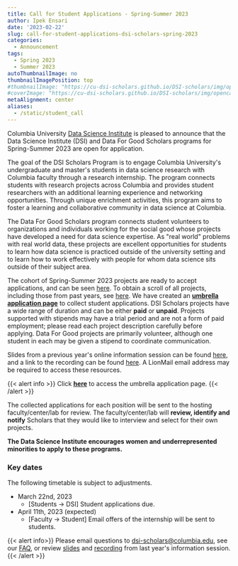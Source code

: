 ```yaml
---
title: Call for Student Applications - Spring-Summer 2023
author: Ipek Ensari
date: '2023-02-22'
slug: call-for-student-applications-dsi-scholars-spring-2023
categories:
  - Announcement
tags:
  - Spring 2023
  - Summer 2023
autoThumbnailImage: no
thumbnailImagePosition: top
#thumbnailImage: "https://cu-dsi-scholars.github.io/DSI-scholars/img/opencall_students_ss_2023.png"
#coverImage: "https://cu-dsi-scholars.github.io/DSI-scholars/img/opencall_students_ss_2023.png"
metaAlignment: center
aliases:
  - /static/student_call
---
```

Columbia University [Data Science Institute](http://datascience.columbia.edu/) is pleased to announce that the Data Science Institute (DSI) and Data For Good Scholars programs for Spring-Summer 2023 are open for application.

The goal of the DSI Scholars Program is to engage Columbia University's undergraduate and master's students in data science research with Columbia faculty through a research internship. The program connects students with research projects across Columbia and provides student researchers with an additional learning experience and networking opportunities. Through unique enrichment activities, this program aims to foster a learning and collaborative community in data science at Columbia.

The Data For Good Scholars program connects student volunteers to organizations and individuals working for the social good whose projects have developed a need for data science expertise. As "real world" problems with real world data, these projects are excellent opportunities for students to learn how data science is practiced outside of the university setting and to learn how to work effectively with people for whom data science sits outside of their subject area.

<!--more-->

The cohort of Spring-Summer 2023 projects are ready to accept applications, and can be seen [here](https://cu-dsi-scholars.github.io/DSI-scholars/categories/#posts-list-open-spring-summer-2023). To obtain a scroll of all projects, including those from past years, see [here](/https://cu-dsi-scholars.github.io/DSI-scholars/categories/). We have created an [**umbrella application page**](https://forms.gle/NE6MEprpTDxvxkMp6) to collect student applications. DSI Scholars projects have a wide range of duration and can be either **paid** or **unpaid**. Projects supported with stipends may have a trial period and are not a form of paid employment; please read each project description carefully before applying. Data For Good projects are primarily volunteer, although one student in each may be given a stipend to coordinate communication.

Slides from a previous year's online information session can be found [here](https://docs.google.com/presentation/d/11KPHFM94AcjEuTAZRP7qDmFmQ9UOYkK2EYHZY3bemyU/edit?usp=sharing), and a link to the recording can be found [here](https://columbia.hosted.panopto.com/Panopto/Pages/Viewer.aspx?id=7f7e5c53-3da8-4d96-9ce1-ac400104713e). A LionMail email address may be required to access these resources.

{{< alert info >}}
Click [**here**](https://docs.google.com/forms/d/e/1FAIpQLSdGH2lzr5iotxuRPLmWcSRjKcMd6Rj8Ln4mvONBGr3pX8fQAQ/viewform) to access the umbrella application page. 
{{< /alert >}}

The collected applications for each position will be sent to the hosting faculty/center/lab for review. The faculty/center/lab will **review, identify and notify** Scholars that they would like to interview and select for their own projects. 

**The Data Science Institute encourages women and underrepresented minorities to apply to these programs.**

### Key dates 

The following timetable is subject to adjustments. 

+ March 22nd, 2023
    + [Students -> DSI] Student applications due.
+ April 11th, 2023 (expected)
    + [Faculty -> Student] Email offers of the internship will be sent to students.
        
{{< alert info>}}
Please email questions to [dsi-scholars@columbia.edu](mailto:dsi-scholars@columbia.edu), see our [FAQ](/page/faq_fall_2022/), or review  [slides](https://docs.google.com/presentation/d/11KPHFM94AcjEuTAZRP7qDmFmQ9UOYkK2EYHZY3bemyU/edit?usp=sharing) and [recording](https://columbia.hosted.panopto.com/Panopto/Pages/Viewer.aspx?id=7f7e5c53-3da8-4d96-9ce1-ac400104713e) from last year's information session.
{{< /alert >}}

